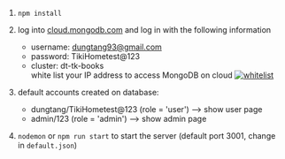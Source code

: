 1. `npm install`
2. log into [cloud.mongodb.com](http://cloud.mongodb.com "cloud.mongodb.com") and log in with the following information
    * username: dungtang93@gmail.com
    * password: TikiHometest@123
    * cluster: dt-tk-books   
    white list your IP address to access MongoDB on cloud
   [![whitelist](https://i.imgur.com/PrGmjOl.jpg "whitelist")](https://i.imgur.com/PrGmjOl.jpg "whitelist")
    
3. default accounts created on database:
   * dungtang/TikiHometest@123 (role = 'user') --> show user page
   * admin/123 (role = 'admin') --> show admin page   
   
4. `nodemon` or `npm run start` to start the server (default port 3001, change in `default.json`)
